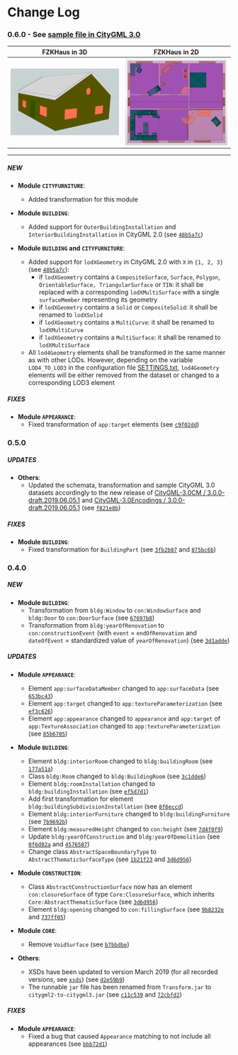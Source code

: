 # Change Log

### 0.6.0 - See [sample file in CityGML 3.0](output/FZKHaus_v3.gml)

FZKHaus in 3D              |  FZKHaus in 2D
:-------------------------:|:-------------------------:
![FZKHaus in 3D](images/FZKHaus_201903_3D.png "FZKHaus in 3D")  |  ![FZKHaus in 2D](images/FZKHaus_201903_2D.png "FZKHaus in 2D")

---------

##### NEW

* **Module `CITYFURNITURE`**:
    * Added transformation for this module

* **Module `BUILDING`**:
    * Added support for ``OuterBuildingInstallation`` and `InteriorBuildingInstallation` in CityGML 2.0 (see [`48b5a7c`](https://github.com/tum-gis/citygml2-to-citygml3/commit/48b5a7c73d0dcc4a4c0dc5a31250d5e6d1b87ad6))

* **Module `BUILDING` and `CITYFURNITURE`**:
    * Added support for ``lodXGeometry`` in CityGML 2.0 with `X` in `{1, 2, 3}` (see [`48b5a7c`](https://github.com/tum-gis/citygml2-to-citygml3/commit/48b5a7c73d0dcc4a4c0dc5a31250d5e6d1b87ad6)):
        * if ``lodXGeometry`` contains a `CompositeSurface`, `Surface`, `Polygon`, `OrientableSurface, TriangularSurface` or `TIN`: 
        it shall be replaced with a corresponding `lodXMultiSurface` with a single `surfaceMember` representing its geometry
        * if ``lodXGeometry`` contains a `Solid` or `CompositeSolid`: it shall be renamed to `lodXSolid`
        * if ``lodXGeometry`` contains a `MultiCurve`: it shall be renamed to `lodXMultiCurve`
        * if ``lodXGeometry`` contains a `MultiSurface`: it shall be renamed to `lodXMultiSurface`
    * All ``lod4Geometry`` elements shall be transformed in the same manner as with other LODs. However, depending on the variable `LOD4_TO_LOD3` in the configuration file [SETTINGS.txt](SETTINGS.txt), `lod4Geometry` elements will be either removed from the dataset or changed to a corresponding LOD3 element
    
##### FIXES

* **Module `APPEARANCE`**:
    * Fixed transformation of `app:target` elements (see [`c9f02dd`](https://github.com/tum-gis/citygml2-to-citygml3/commit/c9f02ddc376e1c63b22f0d5fe0497852a3d26a8f))
    
  
### 0.5.0

##### UPDATES

* **Others**:
    * Updated the schemata, transformation and sample CityGML 3.0 datasets accordingly to the new release of [CityGML-3.0CM / 3.0.0-draft.2019.06.05.1](https://github.com/opengeospatial/CityGML-3.0CM/releases/tag/3.0.0-draft.2019.06.05.1) and [CityGML-3.0Encodings / 3.0.0-draft.2019.06.05.1](https://github.com/opengeospatial/CityGML-3.0Encodings/releases/tag/3.0.0-draft.2019.06.05.1) (see [`f821e8b`](https://github.com/tum-gis/citygml2-to-citygml3/commit/f821e8b6575dfd62dcff21604dc5356c27cc5b63)) 

##### FIXES

* **Module `BUILDING`**:
    * Fixed transformation for `BuildingPart` (see [`3fb2b87`](https://github.com/tum-gis/citygml2-to-citygml3/commit/3fb2b87f804c5914317ffabaa454d8c96009de3e) and [`875bc6b`](https://github.com/tum-gis/citygml2-to-citygml3/commit/875bc6bd4e7d7abf81a4a97c93225d15c83883f7))
    
        
### 0.4.0

##### NEW

* **Module `BUILDING`**:
    * Transformation from `bldg:Window` to `con:WindowSurface` and `bldg:Door` to `con:DoorSurface` (see [`67697b8`](https://github.com/tum-gis/citygml2-to-citygml3/commit/67697b8473e6d6858375d49a116dd5da77da283c))
    * Transformation from `bldg:yearOfRenovation` to `con:constructionEvent` (with ``event`` = `endOfRenovation` and `dateOfEvent` = standardized value of `yearOfRenovation`) (see [`3d1adde`](https://github.com/tum-gis/citygml2-to-citygml3/commit/3d1addebce9483bbbb2d33902339d7d2cad45f94))

##### UPDATES

* **Module `APPEARANCE`**:
    * Element `app:surfaceDataMember` changed to `app:surfaceData` (see [`653bc43`](https://github.com/tum-gis/citygml2-to-citygml3/commit/653bc43b9922fcae75cbbaf5f59048d6ee15cf34))
    * Element `app:target` changed to `app:textureParameterization` (see [`ef3c626`](https://github.com/tum-gis/citygml2-to-citygml3/commit/ef3c626d1c54a168687357c9625a6b0794cac7de))
    * Element `app:appearance` changed to `appearance` and `app:target` of `app:TextureAssociation` changed to `app:textureParameterization` (see [`85b6705`](https://github.com/tum-gis/citygml2-to-citygml3/commit/85b6705e4e2cd8106ec23f831147e22facc16088))
    
* **Module `BUILDING`**:
    * Element `bldg:interiorRoom` changed to `bldg:buildingRoom` (see [`177a51a`](https://github.com/tum-gis/citygml2-to-citygml3/commit/177a51a09fc26a043fe1dad479eb43001503986c))
    * Class `bldg:Room` changed to `bldg:BuildingRoom` (see [`3c1dde6`](https://github.com/tum-gis/citygml2-to-citygml3/commit/3c1dde6cd463cc3c064cb2a98c87fddf00141e74))
    * Element `bldg:roomInstallation` changed to `bldg:buildingInstallation` (see [`ef5d7d1`](https://github.com/tum-gis/citygml2-to-citygml3/commit/ef5d7d1d932ff77d7188223fe12d866a5f7d7d68))
    * Add first transformation for element `bldg:buildingSubdivisionInstallation` (see [`8f6eccd`](https://github.com/tum-gis/citygml2-to-citygml3/commit/8f6eccda392d2e54935ddf4d4497b0c0f0ed89a2))
    * Element `bldg:interiorFurniture` changed to `bldg:buildingFurniture` (see [`7b9692b`](https://github.com/tum-gis/citygml2-to-citygml3/commit/7b9692b60277f20dda486eb9087f972715b48baf))
    * Element `bldg:measuredHeight` changed to `con:height` (see [`7d4f0f9`](https://github.com/tum-gis/citygml2-to-citygml3/commit/7d4f0f909c8e8e40617ffee7c2e1a1238e7dee30))
    * Update `bldg:yearOfConstruction` and `bldg:yearOfDemolition` (see [`0f6d02a`](https://github.com/tum-gis/citygml2-to-citygml3/commit/0f6d02af0a55ceb1a10241287d082b165c63b7fc) and [`4576587`](https://github.com/tum-gis/citygml2-to-citygml3/commit/45765877ffe0a60231cbe20c4dab3c363bad3404))
    * Change class `AbstractSpaceBoundaryType` to `AbstractThematicSurfaceType` (see [`1b21f23`](https://github.com/tum-gis/citygml2-to-citygml3/commit/1b21f23d418a3e9b1cdc04e3d838325bce9ac513) and [`3d6d956`](https://github.com/tum-gis/citygml2-to-citygml3/commit/3d6d9564a2882e3099002d1e9aa493ba4cba9500))
        
* **Module `CONSTRUCTION`**:
    * Class `AbstractConstructionSurface` now has an element `con:closureSurface` of type `Core:ClosureSurface`, which inherits `Core:AbstractThematicSurface` (see [`3d6d956`](https://github.com/tum-gis/citygml2-to-citygml3/commit/3d6d9564a2882e3099002d1e9aa493ba4cba9500))
    * Element `bldg:opening` changed to `con:fillingSurface` (see [`9b8232e`](https://github.com/tum-gis/citygml2-to-citygml3/commit/9b8232ebb1ced58c472c5888a16440ad2fe89a29) and [`737ff05`](https://github.com/tum-gis/citygml2-to-citygml3/commit/737ff05d9e1e039b30ca2dcccd97b39880f384f1))

* **Module `CORE`**:
    * Remove `VoidSurface` (see [`b7bbdbe`](https://github.com/tum-gis/citygml2-to-citygml3/commit/b7bbdbeffe38398d09fe0305078c10d6524e6f86))
    
* **Others**:
    * XSDs have been updated to version March 2019 (for all recorded versions, see [`xsds`](xsds)) (see [`d2e59b9`](https://github.com/tum-gis/citygml2-to-citygml3/commit/d2e59b9a03daa41cc09b5f145350594b58680ef7))
    * The runnable `jar` file has been renamed from `Transform.jar` to `citygml2-to-citygml3.jar` (see [`c11c539`](https://github.com/tum-gis/citygml2-to-citygml3/commit/c11c539c1c05d608fc04c3f45a1cad9e60d75af2) and [`72cbfd2`](https://github.com/tum-gis/citygml2-to-citygml3/commit/72cbfd2fb1772ab2a07aa4a3af4615f77cfa2096))
    
##### FIXES

* **Module `APPEARANCE`**:
    * Fixed a bug that caused `Appearance` matching to not include all appearances (see [`bbb72d1`](https://github.com/tum-gis/citygml2-to-citygml3/commit/bbb72d19ada22d59790ed0a2dca421432e187e68))